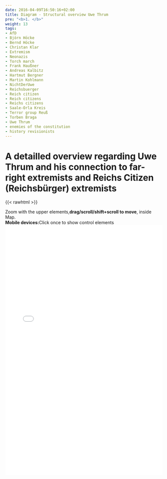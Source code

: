 ```yaml
---
date: 2016-04-09T16:50:16+02:00
title: Diagram - Structural overview Uwe Thrum
pre: "<b>1. </b>"
weight: 13
tags:
- AfD
- Björn Höcke
- Bernd Höcke
- Christan Klar
- Extremism
- Neonazis
- Torch march
- Frank Haußner
- Andreas Kalbitz
- Hartmut Bergner
- Martin Kohlmann
- NichtDerUwe
- Reichsbuerger
- Reich citizen
- Reich citizens
- Reichs citizens
- Saale-Orla Kreis
- Terror group Reuß
- Torben Braga
- Uwe Thrum
- enemies of the constitution
- history revisionists
---
```


# A detailled overview regarding Uwe Thrum and his connection to far-right extremists and Reichs Citizen (Reichsbürger) extremists

{{< rawhtml >}}

  <p class="speshal-fancy-custom">
    Zoom with the upper elements,<strong>drag/scroll/shift+scroll to move</strong>, inside Map.<br><strong>Mobile devices:</strong>Click once to show control elements
<iframe frameborder="0" style="width:100%;height:795px;" src="/mindmap.html"><br>

  </p>

{{< /rawhtml >}}
